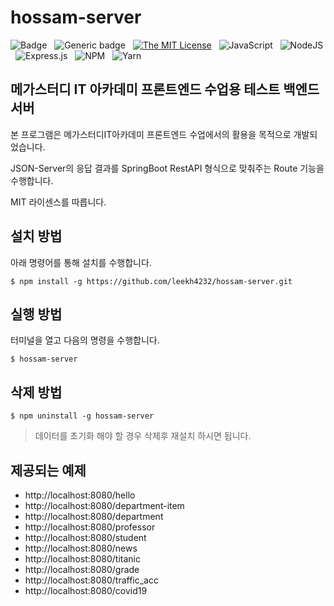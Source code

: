 # hossam-server

![Badge](https://img.shields.io/badge/Author-Lee%20KwangHo-blue.svg?style=flat-square&logo=appveyor) &nbsp;
![Generic badge](https://img.shields.io/badge/version-1.0.0-critical.svg?style=flat-square&logo=appveyor) &nbsp;
[![The MIT License](https://img.shields.io/badge/license-MIT-orange.svg?style=flat-square&logo=appveyor)](http://opensource.org/licenses/MIT) &nbsp;
![JavaScript](https://img.shields.io/badge/javascript-%23323330.svg?style=flat-square&logo=javascript&logoColor=%23F7DF1E) &nbsp;
![NodeJS](https://img.shields.io/badge/node.js-6DA55F?style=flat-square&logo=node.js&logoColor=white) &nbsp;
![Express.js](https://img.shields.io/badge/express.js-%23404d59.svg?style=flat-square&logo=express&logoColor=%2361DAFB) &nbsp;
![NPM](https://img.shields.io/badge/NPM-%23CB3837.svg?style=flat-square&logo=npm&logoColor=white) &nbsp;
![Yarn](https://img.shields.io/badge/yarn-%232C8EBB.svg?style=flat-square&logo=yarn&logoColor=white)


## 메가스터디 IT 아카데미 프론트엔드 수업용 테스트 백엔드 서버

본 프로그램은 메가스터디IT아카데미 프론트엔드 수업에서의 활용을 목적으로 개발되었습니다.

JSON-Server의 응답 결과를 SpringBoot RestAPI 형식으로 맞춰주는 Route 기능을 수행합니다.

MIT 라이센스를 따릅니다.

## 설치 방법

아래 명령어를 통해 설치를 수행합니다.

```shell
$ npm install -g https://github.com/leekh4232/hossam-server.git
```

## 실행 방법

터미널을 열고 다음의 명령을 수행합니다.

```shell
$ hossam-server
```

## 삭제 방법

```shell
$ npm uninstall -g hossam-server
```

> 데이터를 초기화 해야 할 경우 삭제후 재설치 하시면 됩니다.

## 제공되는 예제

- http://localhost:8080/hello
- http://localhost:8080/department-item
- http://localhost:8080/department
- http://localhost:8080/professor
- http://localhost:8080/student
- http://localhost:8080/news
- http://localhost:8080/titanic
- http://localhost:8080/grade
- http://localhost:8080/traffic_acc
- http://localhost:8080/covid19
